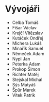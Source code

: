 # Vývojáři

+ Celba Tomáš
+ Fišar Václav
+ Krejčí Vítězslav
+ Kutáček Ondřej
+ Michera Lukáš
+ Minařík Samuel
+ Němeček Adam
+ Nypl Jan
+ Peterka Adam
+ Prokop Šimon
+ Richter Matěj
+ Stejskal Michal
+ Sýs Matyáš
+ Špůr Marek
+ Vítek Patrik

